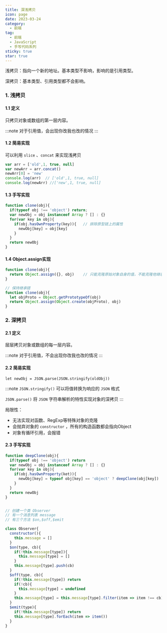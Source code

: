 ```yaml
---
title: 深浅拷贝
icon: page
date: 2023-03-24
category:
  - 前端
tag:
  - 前端
  - JavaScript
  - 手写代码系列
sticky: true
star: true
---
```


浅拷贝：指向一个新的地址。基本类型不影响，影响的是引用类型。

深拷贝：基本类型、引用类型都不会影响。

<!-- more -->

### 1.  浅拷贝

#### 1.1 定义

只拷贝对象或数组的第一层内容。

:::note
对于引用值，会出现你改我也改的情况
:::

#### 1.2 简易实现

可以利用 `slice` 、`concat` 来实现浅拷贝

```javascript
var arr = ['old',1, true, null] 
var newArr = arr.concat()
newArr[0] = 'new'
console.log(arr)  // ['old',1, true, null] 
console.log(newArr) //['new',1, true, null] 
```



#### 1.3 手写实现

```javascript
function clone(obj){
  if(typeof obj !== 'object') return;
  var newObj = obj instanceof Array ? [] : {}
  for(var key in obj){
    if(obj.hasOwnProperty(key)){   // 排除原型链上的属性
      newObj[key] = obj[key]
    }
  }
  return newObj
}
```



#### 1.4 Object.assign实现

```javascript
function clone(obj){
  return Object.assign({}, obj)    // 只能克隆原始对象自身的值，不能克隆他继承的值
}

// 保持继承链
function clone(obj){
  let objProto = Object.getPrototypeOf(obj)
  return Object.assign(Object.create(objProto), obj)
}
```



### 2. 深拷贝

#### 2.1 定义

层层拷贝对象或数组的每一层内容。

:::note
对于引用值，不会出现你改我也改的情况
:::

#### 2.2 简易实现

`let newObj = JSON.parse(JSON.stringify(oldObj))`

:::note
`JSON.stringify()` 可以将值转换为响应的 `JSON` 格式

 `JSON.parse()`  将 `JSON` 字符串解析的特性实现对象的深拷贝
:::

局限性：

- 无法实现对函数、RegExp等特殊对象的克隆
- 会抛弃对象的 `constructor` ，所有的构造函数都会指向Object
- 对象有循环引用，会报错



#### 2.3 手写实现

```javascript
function deepClone(obj){
  if(typeof obj !== 'object') return
  var newObj = obj instanceof Array ? [] : {}
  for(var key in obj){
    if(obj.hasOwnProperty(ket)){
      newObj[key] = typeof obj[key] == 'object' ? deepClone(obj[key]) : obj[key]
    }
  }
  return newObj
}
```




```javascript

// 创建一个类 Observer
// 有一个消息列表 message
// 有三个方法 $on,$off,$emit

class Observer{
  constructor(){
    this.message = []
  }
  $on(type, cb){
    if(!this.message[type]){
      this.message[type] = []
    }
    this.message[type].push(cb)
  }
  $off(type, cb){
    if(!this.message[type]) return
    if(!cb){
      this.message[type] = undefined
    }
    this.message[type] = this.message[type].filter(item => item !== cb)
  }
  $emit(type){
    if(!this.message[type]) return
    this.message[type].forEach(item => item())
  }
}
```
